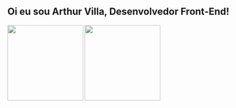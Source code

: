 ## Oi eu sou Arthur Villa, Desenvolvedor Front-End!
<img align="left" height="170px" src="https://github-readme-stats.vercel.app/api?username=ArthurLVVilla&count_private=true&include_all_commits=true&show_icons=true&theme=dracula" />

<img align="left" height="170px" src="https://github-readme-stats.vercel.app/api/top-langs/?username=ArthurLVVilla&layout=compact&theme=dracula&langs_count=8" />
